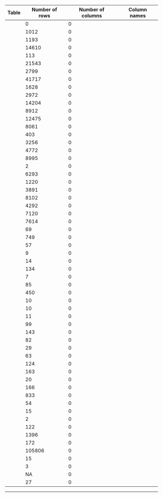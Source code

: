 | Table | Number of rows | Number of columns | Column names |
| ----------- | ----------- | ----------- | ----------- |
|  | 0 | 0 |  | 
|  | 1012 | 0 |  | 
|  | 1193 | 0 |  | 
|  | 14610 | 0 |  | 
|  | 113 | 0 |  | 
|  | 21543 | 0 |  | 
|  | 2799 | 0 |  | 
|  | 41717 | 0 |  | 
|  | 1628 | 0 |  | 
|  | 2972 | 0 |  | 
|  | 14204 | 0 |  | 
|  | 8912 | 0 |  | 
|  | 12475 | 0 |  | 
|  | 8061 | 0 |  | 
|  | 403 | 0 |  | 
|  | 3256 | 0 |  | 
|  | 4772 | 0 |  | 
|  | 8995 | 0 |  | 
|  | 2 | 0 |  | 
|  | 6293 | 0 |  | 
|  | 1220 | 0 |  | 
|  | 3891 | 0 |  | 
|  | 8102 | 0 |  | 
|  | 4292 | 0 |  | 
|  | 7120 | 0 |  | 
|  | 7614 | 0 |  | 
|  | 69 | 0 |  | 
|  | 749 | 0 |  | 
|  | 57 | 0 |  | 
|  | 9 | 0 |  | 
|  | 14 | 0 |  | 
|  | 134 | 0 |  | 
|  | 7 | 0 |  | 
|  | 85 | 0 |  | 
|  | 450 | 0 |  | 
|  | 10 | 0 |  | 
|  | 10 | 0 |  | 
|  | 11 | 0 |  | 
|  | 99 | 0 |  | 
|  | 143 | 0 |  | 
|  | 82 | 0 |  | 
|  | 29 | 0 |  | 
|  | 63 | 0 |  | 
|  | 124 | 0 |  | 
|  | 163 | 0 |  | 
|  | 20 | 0 |  | 
|  | 166 | 0 |  | 
|  | 833 | 0 |  | 
|  | 54 | 0 |  | 
|  | 15 | 0 |  | 
|  | 2 | 0 |  | 
|  | 122 | 0 |  | 
|  | 1396 | 0 |  | 
|  | 172 | 0 |  | 
|  | 105806 | 0 |  | 
|  | 15 | 0 |  | 
|  | 3 | 0 |  | 
|  | NA | 0 |  | 
|  | 27 | 0 |  | 
***

